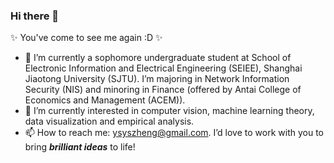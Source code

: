 ### Hi there 👋

✨ You've come to see me again :D ✨

- 📖 I’m currently a sophomore undergraduate student at School of Electronic Information and Electrical Engineering (SEIEE), Shanghai Jiaotong University (SJTU). I’m majoring in Network Information Security (NIS) and minoring in Finance (offered by Antai College of Economics and Management (ACEM)).
- 🔭 I’m currently interested in computer vision, machine learning theory, data visualization and empirical analysis.
- 📫 How to reach me: ysyszheng@gmail.com. I’d love to work with you to bring ***brilliant ideas*** to life!

<!-- [![Anurag's GitHub stats](https://github-readme-stats.vercel.app/api?username=ArtistYusen&show_icons=true&theme=onedark)](https://github.com/anuraghazra/github-readme-stats). -->

<!--
**ArtistYusen/ArtistYusen** is a ✨ _special_ ✨ repository because its `README.md` (this file) appears on your GitHub profile.

Here are some ideas to get you started:

- 🔭 I’m currently working on ...
- 🌱 I’m currently learning ...
- 👯 I’m looking to collaborate on ...
- 🤔 I’m looking for help with ...
- 💬 Ask me about ...
- 📫 How to reach me: ...
- 😄 Pronouns: ...
- ⚡ Fun fact: ...
-->
